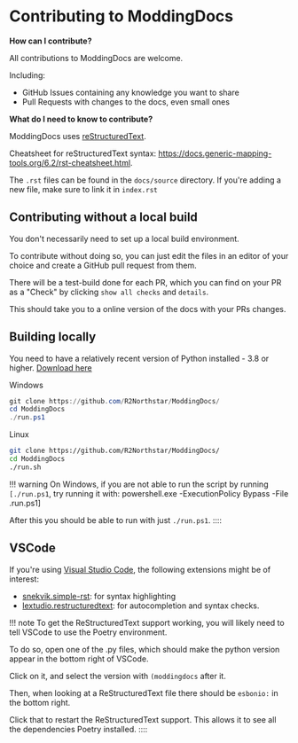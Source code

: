 # Contributing to ModdingDocs

**How can I contribute?**

All contributions to ModdingDocs are welcome.

Including:

-   GitHub Issues containing any knowledge you want to share
-   Pull Requests with changes to the docs, even small ones

**What do I need to know to contribute?**

ModdingDocs uses
[reStructuredText](https://en.wikipedia.org/wiki/ReStructuredText).

Cheatsheet for reStructuredText syntax:
https://docs.generic-mapping-tools.org/6.2/rst-cheatsheet.html.

The `.rst` files can be found in the `docs/source` directory. If you\'re
adding a new file, make sure to link it in `index.rst`

## Contributing without a local build

You don\'t necessarily need to set up a local build environment.

To contribute without doing so, you can just edit the files in an editor
of your choice and create a GitHub pull request from them.

There will be a test-build done for each PR, which you can find on your
PR as a \"Check\" by clicking `show all checks` and `details`.

This should take you to a online version of the docs with your PRs
changes.

## Building locally

You need to have a relatively recent version of Python installed - 3.8
or higher. [Download here](https://www.python.org/downloads/)

Windows

``` powershell
git clone https://github.com/R2Northstar/ModdingDocs/
cd ModdingDocs
./run.ps1
```

Linux

``` bash
git clone https://github.com/R2Northstar/ModdingDocs/
cd ModdingDocs
./run.sh
```
!!! warning
On Windows, if you are not able to run the script by running
`[./run.ps1`, try running it with: 
    powershell.exe -ExecutionPolicy Bypass -File .run.ps1]

    

After this you should be able to run with just `./run.ps1`.
::::

## VSCode

If you\'re using [Visual Studio Code](https://code.visualstudio.com/),
the following extensions might be of interest:

-   [snekvik.simple-rst](https://marketplace.visualstudio.com/items?itemName=trond-snekvik.simple-rst):
    for syntax highlighting
-   [lextudio.restructuredtext](https://marketplace.visualstudio.com/items?itemName=lextudio.restructuredtext):
    for autocompletion and syntax checks.

!!! note
To get the ReStructuredText support working, you will likely need to
tell VSCode to use the Poetry environment.

To do so, open one of the .py files, which should make the python
version appear in the bottom right of VSCode.

Click on it, and select the version with `(moddingdocs` after it.

Then, when looking at a ReStructuredText file there should be `esbonio:`
in the bottom right.

Click that to restart the ReStructuredText support. This allows it to
see all the dependencies Poetry installed.
::::
